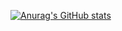[![Anurag's GitHub stats](https://github-readme-stats.vercel.app/api?username=wrrwrr111)](https://github.com/anuraghazra/github-readme-stats)

